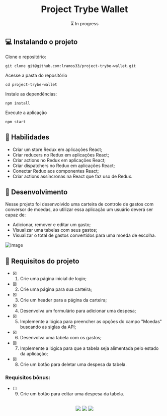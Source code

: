 <h1 align="center">Project Trybe Wallet</h1>

<p align="center">⏳ In progress</p>

## 💻 Instalando o projeto

Clone o repositório:

```
git clone git@github.com:lramos33/project-trybe-wallet.git
```

Acesse a pasta do repositório

```
cd project-trybe-wallet
```

Instale as dependências:
```
npm install
```

Execute a aplicação
```
npm start
```

## 🚀 Habilidades

- Criar um store Redux em aplicações React;
- Criar reducers no Redux em aplicações React;
- Criar actions no Redux em aplicações React;
- Criar dispatchers no Redux em aplicações React;
- Conectar Redux aos componentes React;
- Criar actions assíncronas na React que faz uso de Redux.

## 🔧 Desenvolvimento

Nesse projeto foi desenvolvido uma carteira de controle de gastos com conversor de moedas, ao utilizar essa aplicação um usuário deverá ser capaz de:

- Adicionar, remover e editar um gasto;
- Visualizar uma tabelas com seus gastos;
- Visualizar o total de gastos convertidos para uma moeda de escolha.

![image]()

## 📝 Requisitos do projeto

- [x] 1. Crie uma página inicial de login;

- [x] 2. Crie uma página para sua carteira;

- [x] 3. Crie um header para a página da carteira;

- [x] 4. Desenvolva um formulário para adicionar uma despesa;

- [x] 5. Implemente a lógica para preencher as opções do campo "Moedas" buscando as siglas da API;

- [x] 6. Desenvolva uma tabela com os gastos;

- [x] 7. Implemente a lógica para que a tabela seja alimentada pelo estado da aplicação;

- [x] 8. Crie um botão para deletar uma despesa da tabela.

### Requisitos bônus:

- [ ] 9. Crie um botão para editar uma despesa da tabela.


##

<div align="center">
  <img src="https://shields.io/github/repo-size/lramos33/project-trybe-wallet">
  <img src="https://shields.io/github/languages/top/lramos33/project-trybe-wallet">
  <img src="https://shields.io/github/last-commit/lramos33/project-trybe-wallet">
</div>

